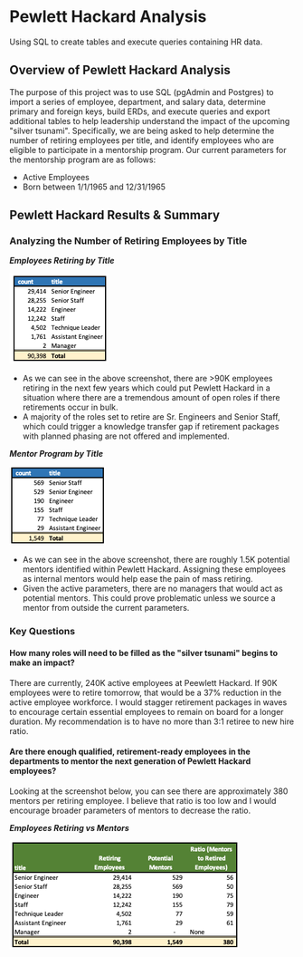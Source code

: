 # Pewlett Hackard Analysis
Using SQL to create tables and execute queries containing HR data.

## Overview of Pewlett Hackard Analysis
The purpose of this project was to use SQL (pgAdmin and Postgres) to import a series of employee, department, and salary data, determine primary and foreign keys, build ERDs, and execute queries and export additional tables to help leadership understand the impact of the upcoming "silver tsunami". Specifically, we are being asked to help determine the number of retiring employees per title, and identify employees who are eligible to participate in a mentorship program. Our current parameters for the mentorship program are as follows:
- Active Employees
- Born between 1/1/1965 and 12/31/1965

## Pewlett Hackard Results & Summary
### Analyzing the Number of Retiring Employees by Title
***Employees Retiring by Title***

![](/Screenshots/retiring_titles.png)
- As we can see in the above screenshot, there are >90K employees retiring in the next few years which could put Pewlett Hackard in a situation where there are a tremendous amount of open roles if there retirements occur in bulk.
- A majority of the roles set to retire are Sr. Engineers and Senior Staff, which could trigger a knowledge transfer gap if retirement packages with planned phasing are not offered and implemented.

***Mentor Program by Title***

![](/Screenshots/mentorship_titles.png)
- As we can see in the above screenshot, there are roughly 1.5K potential mentors identified within Pewlett Hackard. Assigning these employees as internal mentors would help ease the pain of mass retiring.
- Given the active parameters, there are no managers that would act as potential mentors. This could prove problematic unless we source a mentor from outside the current parameters.

### Key Questions
#### How many roles will need to be filled as the "silver tsunami" begins to make an impact?
There are currently, 240K active employees at Peewlett Hackard. If 90K employees were to retire tomorrow, that would be a 37% reduction in the active employee workforce. I would stagger retirement packages in waves to encourage certain essential employees to remain on board for a longer duration. My recommendation is to have no more than 3:1 retiree to new hire ratio.
#### Are there enough qualified, retirement-ready employees in the departments to mentor the next generation of Pewlett Hackard employees?
Looking at the screenshot below, you can see there are approximately 380 mentors per retiring employee. I believe that ratio is too low and I would encourage broader parameters of mentors to decrease the ratio.

***Employees Retiring vs Mentors***

![](/Screenshots/ratio.png)
